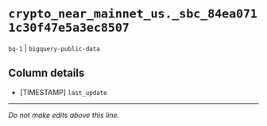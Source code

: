 # `crypto_near_mainnet_us._sbc_84ea0711c30f47e5a3ec8507`
`bq-1` | `bigquery-public-data`

## Column details
* [TIMESTAMP] `last_update`

-------------------------------------------------------------------------------
*Do not make edits above this line.*
